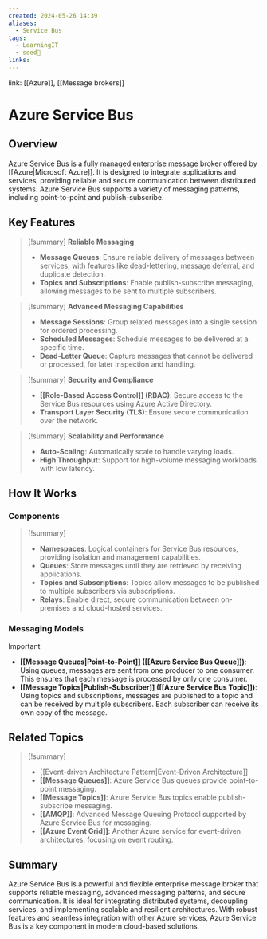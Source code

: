 ```yaml
---
created: 2024-05-26 14:39
aliases:
  - Service Bus
tags:
  - LearningIT
  - seed🌱
links:
---
```


link: [[Azure]], [[Message brokers]]

# Azure Service Bus

## Overview

Azure Service Bus is a fully managed enterprise message broker offered by [[Azure|Microsoft Azure]]. It is designed to integrate applications and services, providing reliable and secure communication between distributed systems. Azure Service Bus supports a variety of messaging patterns, including point-to-point and publish-subscribe.

## Key Features

> [!summary] **Reliable Messaging**
> 
> - **Message Queues**: Ensure reliable delivery of messages between services, with features like dead-lettering, message deferral, and duplicate detection.
> - **Topics and Subscriptions**: Enable publish-subscribe messaging, allowing messages to be sent to multiple subscribers.

> [!summary] **Advanced Messaging Capabilities**
> 
> - **Message Sessions**: Group related messages into a single session for ordered processing.
> - **Scheduled Messages**: Schedule messages to be delivered at a specific time.
> - **Dead-Letter Queue**: Capture messages that cannot be delivered or processed, for later inspection and handling.

> [!summary] **Security and Compliance**
> 
> - **[[Role-Based Access Control]] (RBAC)**: Secure access to the Service Bus resources using Azure Active Directory.
> - **Transport Layer Security (TLS)**: Ensure secure communication over the network.

> [!summary] **Scalability and Performance**
> 
> - **Auto-Scaling**: Automatically scale to handle varying loads.
> - **High Throughput**: Support for high-volume messaging workloads with low latency.

## How It Works

### Components

> [!summary]
> 
> - **Namespaces**: Logical containers for Service Bus resources, providing isolation and management capabilities.
> - **Queues**: Store messages until they are retrieved by receiving applications.
> - **Topics and Subscriptions**: Topics allow messages to be published to multiple subscribers via subscriptions.
> - **Relays**: Enable direct, secure communication between on-premises and cloud-hosted services.

### Messaging Models

> [!important]
> 
> - **[[Message Queues|Point-to-Point]] ([[Azure Service Bus Queue]])**: Using queues, messages are sent from one producer to one consumer. This ensures that each message is processed by only one consumer.
> - **[[Message Topics|Publish-Subscriber]] ([[Azure Service Bus Topic]])**: Using topics and subscriptions, messages are published to a topic and can be received by multiple subscribers. Each subscriber can receive its own copy of the message.

## Related Topics

> [!summary]
> - [[Event-driven Architecture Pattern|Event-Driven Architecture]]
> - **[[Message Queues]]**: Azure Service Bus queues provide point-to-point messaging.
> - **[[Message Topics]]**: Azure Service Bus topics enable publish-subscribe messaging.
> - **[[AMQP]]**: Advanced Message Queuing Protocol supported by Azure Service Bus for messaging.
> - **[[Azure Event Grid]]**: Another Azure service for event-driven architectures, focusing on event routing.

## Summary

Azure Service Bus is a powerful and flexible enterprise message broker that supports reliable messaging, advanced messaging patterns, and secure communication. It is ideal for integrating distributed systems, decoupling services, and implementing scalable and resilient architectures. With robust features and seamless integration with other Azure services, Azure Service Bus is a key component in modern cloud-based solutions.